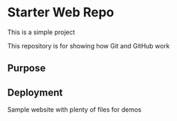 # Starter Web Repo
This is a simple project

This repository is for showing how Git and GitHub work

## Purpose

## Deployment

Sample website with plenty of files for demos